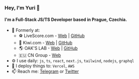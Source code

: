 ### Hey, I'm Yuri 👻

#### I'm a Full-Stack JS/TS Developer based in Prague, Czechia.

- 🏢 Formerly at: 
  - ⚽️ LiveScore.com - [Web](https://livescore.com/) | [GitHub](https://github.com/minelytix)
  - 🛫 Kiwi.com - [Web](https://kiwi.com/) | [GitHub](https://github.com/kiwicom)
  - 🌎 OAK'S LAB - [Web](https://www.oakslab.com/) | [GitHub](https://github.com/oakslab)
  - 🇪🇺 CN Group - [Web](https://www.cngroup.dk/)
- ⚙️ I use daily: `js`, `ts`, `react`, `next.js`, `tailwind`, `nodejs`, `graphql`
- 🎢 I deploy things to: `Vercel`, `AWS`
- 📫 Reach me: [Telegram](https://t.me/yyakovlev) or [Twitter](https://twitter.com/yakovlevyuri)
